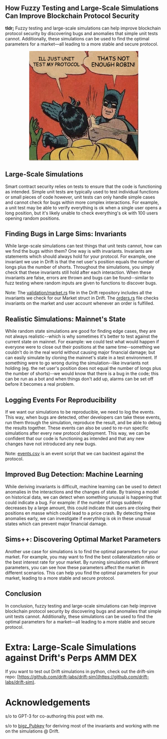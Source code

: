 ## How Fuzzy Testing and Large-Scale Simulations Can Improve Blockchain Protocol Security

**tldr;** Fuzzy testing and large-scale simulations can help improve blockchain protocol security by discovering bugs and anomalies that simple unit tests cannot. Additionally, these simulations can be used to find the optimal parameters for a market—all leading to a more stable and secure protocol.

<div align="center">
<img src="2022-10-23-13-54-41.png" width="350" height="350">
</div>

## Large-Scale Simulations

Smart contract security relies on tests to ensure that the code is functioning as intended. Simple unit tests are typically used to test individual functions or small pieces of code however, unit tests can only handle simple cases and cannot check for bugs within more complex interactions. For example, a unit test may be able to verify everything is ok when a single user opens a long position, but it's likely unable to check everything's ok with 100 users opening random positions. 

## Finding Bugs in Large Sims: Invariants

While large-scale simulations can test things that unit tests cannot, how can we find the bugs within them? One way is with invariants. Invariants are statements which should always hold for your protocol. For example, one invariant we use in Drift is that the net user's position equals the number of longs plus the number of shorts. Throughout the simulations, you simply check that these invariants still hold after each interaction. When these invariants are false, errors are thrown and bugs can be found--similar to fuzz testing where random inputs are given to functions to discover bugs.

Note: The [validation/market.rs](https://github.com/drift-labs/protocol-v2/blob/72090942f5d880179f037911c8688175b74cbdde/programs/clearing_house/src/validation/market.rs#L11) file in the Drift repository includes all the invariants we check for our Market struct in Drift. The [orders.rs](https://github.com/drift-labs/protocol-v2/blob/72090942f5d880179f037911c8688175b74cbdde/programs/clearing_house/src/controller/orders.rs#L661) file checks invariants on the market and user account whenever an order is fulfilled.

## Realistic Simulations: Mainnet's State

While random state simulations are good for finding edge cases, they are not always realistic--which is why sometimes it's better to test against the current state on mainnet. For example: we could test what would happen if everyone were to close out their positions at the same time--something we couldn't do in the real world without causing major financial damage; but can easily simulate by cloning the mainnet's state in a test environment. If something were to go wrong during the simulation--like invariants not holding (eg. the net user's position does not equal the number of longs plus the number of shorts)--we would know that there is a bug in the code; this can be run as a bot and when things don't add up, alarms can be set off before it becomes a real problem.

## Logging Events For Reproducibility 

If we want our simulations to be reproducible, we need to log the events. This way, when bugs are detected, other developers can take these events, run them through the simulation, reproduce the result, and be able to debug the results together. These events can also be used to re-run specific simulations after every new protocol deployment. This way, we can be confident that our code is functioning as intended and that any new changes have not introduced any new bugs.

Note: [events.csv](https://github.com/drift-labs/drift-sim/blob/d5ece09a206570714e1ac1c3b8a897d881c9cded/backtest/examples/tmp/events.csv) is an event script that we can backtest against the protocol.

## Improved Bug Detection: Machine Learning

While deriving invariants is difficult, machine learning can be used to detect anomalies in the interactions and the changes of state. By training a model on historical data, we can detect when something unusual is happening that could indicate a bug. For example: if the number of longs suddenly decreases by a large amount, this could indicate that users are closing their positions en masse which could lead to a price crash. By detecting these anomalies early, we can investigate if everything is ok in these unusual states which can prevent major financial damage.

## Sims++: Discovering Optimal Market Parameters

Another use case for simulations is to find the optimal parameters for your market. For example, you may want to find the best collateralization ratio or the best interest rate for your market. By running simulations with different parameters, you can see how these parameters affect the market in different scenarios. This can help you find the optimal parameters for your market, leading to a more stable and secure protocol.

## Conclusion

In conclusion, fuzzy testing and large-scale simulations can help improve blockchain protocol security by discovering bugs and anomalies that simple unit tests cannot. Additionally, these simulations can be used to find the optimal parameters for a market—all leading to a more stable and secure protocol.

# Extra: Large-Scale Simulations against Drift's Perps AMM DEX

If you want to test out Drift simulations in python, check out the drift-sim repo: [https://github.com/drift-labs/drift-sim](https://github.com/drift-labs/drift-sim). 

# Acknowledgements 

s/o to GPT-3 for co-authoring this post with me.

s/o to [bigz_Pubkey](https://twitter.com/bigz_Pubkey) for deriving most of the invariants and working with me on the simulations @ Drift.
